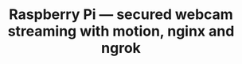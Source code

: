 ---
title: "Raspberry Pi — secured webcam streaming with motion, nginx and ngrok"
description: "This guide shows how to stream with motion, create nginx authentication, and tunnel streams with ngrok."
publishDate: "Aug 2021"
tags: ["raspberry pi", "nginx", "streaming"]
link: "https://medium.com/@herman.daniel/raspberry-pi-secured-webcam-streaming-with-motion-nginx-and-ngrok-eb31c46ecedd?source=friends_link&sk=622da86338c8426da7248236c4be26be"
---